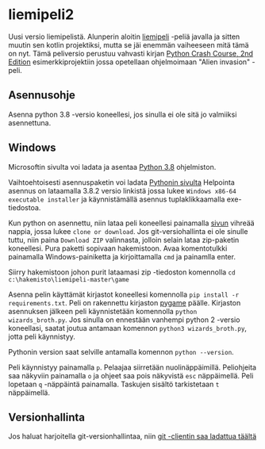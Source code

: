 # liemipeli2
Uusi versio liemipelistä. Alunperin aloitin [liemipeli](https://github.com/antero71/liemipeli) -peliä javalla ja sitten muutin sen kotlin projektiksi, mutta 
se jäi enemmän vaiheeseen mitä tämä on nyt. Tämä peliversio perustuu vahvasti kirjan [Python Crash Course, 2nd Edition](https://nostarch.com/pythoncrashcourse2e) esimerkkiprojektiin
jossa opetellaan ohjelmoimaan "Alien invasion" -peli.

## Asennusohje

Asenna python 3.8 -versio koneellesi, jos sinulla 
ei ole sitä jo valmiiksi asennettuna.

## Windows

Microsoftin sivulta voi ladata ja asentaa [Python 3.8](https://www.microsoft.com/fi-fi/p/python-38/9mssztt1n39l?activetab=pivot:overviewtab) ohjelmiston.

Vaihtoehtoisesti asennuspaketin voi ladata [Pythonin sivulta](https://www.python.org/downloads/windows/)
Helpointa asennus on lataamalla 3.8.2 versio linkistä jossa lukee `Windows x86-64 executable installer` ja käynnistämällä asennus 
tuplaklikkaamalla exe-tiedostoa.

Kun python on asennettu, niin lataa peli koneellesi painamalla [sivun](https://github.com/antero71/liemipeli2) vihreää nappia, jossa 
lukee `clone or download`. Jos git-versiohallinta ei ole sinulle tuttu, niin paina `Download ZIP` valinnasta, jolloin selain
lataa zip-paketin koneellesi. Pura paketti sopivaan hakemistoon.
Avaa komentotulkki painamalla Windows-painiketta ja kirjoittamalla `cmd`
ja painamlla enter.

Siirry hakemistoon johon purit lataamasi zip -tiedoston komennolla `cd c:\hakemisto\liemipeli-master\game`

Asenna pelin käyttämät kirjastot koneellesi komennolla `pip install -r requirements.txt`. Peli on rakennettu kirjaston [pygame](https://www.pygame.org/news) päälle.
Kirjaston asennuksen jälkeen peli käynnistetään komennolla `python wizards_broth.py`. Jos sinulla on ennestään vanhempi 
python 2 -versio koneellasi, saatat joutua antamaan komennon `python3 wizards_broth.py`, jotta peli käynnistyy.

Pythonin version saat selville antamalla komennon `python --version`.

Peli käynnistyy painamalla `p`.
Pelaajaa siirretään nuolinäppäimillä.
Peliohjeita saa näkyviin painamalla `o` ja ohjeet saa pois näkyvistä `esc` näppäimellä.
Peli lopetaan `q` -näppäintä painamalla.
Taskujen sisältö tarkistetaan `t` näppäimellä.

## Versionhallinta

Jos haluat harjoitella git-versionhallintaa, niin [git -clientin saa ladattua täältä](https://git-scm.com/downloads)

